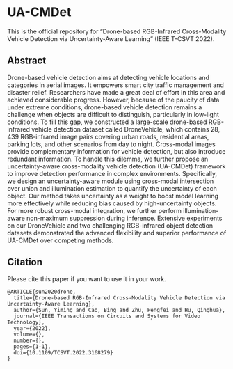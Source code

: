 # UA-CMDet

This is the official repository for “Drone-based RGB-Infrared Cross-Modality Vehicle Detection via Uncertainty-Aware Learning” (IEEE T-CSVT 2022).

## Abstract
Drone-based vehicle detection aims at detecting vehicle locations and categories in aerial images. It empowers smart city traffic management and disaster relief. Researchers have made a great deal of effort in this area and achieved considerable progress. However, because of the paucity of data under extreme conditions, drone-based vehicle detection remains a challenge when objects are difficult to distinguish, particularly in low-light conditions. To fill this gap, we constructed a large-scale drone-based RGB-infrared vehicle detection dataset called DroneVehicle, which contains 28, 439 RGB-infrared image pairs covering urban roads, residential areas, parking lots, and other scenarios from day to night. Cross-modal images provide complementary information for vehicle detection, but also introduce redundant information. To handle this dilemma, we further propose an uncertainty-aware cross-modality vehicle detection (UA-CMDet) framework to improve detection performance in complex environments. Specifically, we design an uncertainty-aware module using cross-modal intersection over union and illumination estimation to quantify the uncertainty of each object. Our method takes uncertainty as a weight to boost model learning more effectively while reducing bias caused by high-uncertainty objects. For more robust cross-modal integration, we further perform illumination-aware non-maximum suppression during inference. Extensive experiments on our DroneVehicle and two challenging RGB-infrared object detection datasets demonstrated the advanced flexibility and superior performance of UA-CMDet over competing methods.

## Citation

Please cite this paper if you want to use it in your work.

```
@ARTICLE{sun2020drone,
  title={Drone-based RGB-Infrared Cross-Modality Vehicle Detection via Uncertainty-Aware Learning}, 
  author={Sun, Yiming and Cao, Bing and Zhu, Pengfei and Hu, Qinghua},
  journal={IEEE Transactions on Circuits and Systems for Video Technology}, 
  year={2022},
  volume={},
  number={},
  pages={1-1},
  doi={10.1109/TCSVT.2022.3168279}
}
```
